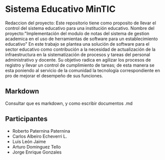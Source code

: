 # Sistema Educativo MinTIC

Redaccion del proyecto:
Este repositorio tiene como proposito de llevar el control del sistema educativo para una institución educativo.
Nombre del proyecto:"Implementación del modulo de notas del sistema de gestion academica en el uso de herramientas de software para un establecimiento educativo"
En este trabajo se plantea una solución de software para el sector educativo como contribución a la necesidad de actualización de la infraestructura en la sistematización de procesos y tareas del personal administrativo y docente.
Su objetivo radica en agilizar los procesos de registro y llevar un control de cumplimiento de tareas; de esta manera se esta poniendo al servicio de la comunidad la tecnología correspondiente en pro de mejorar el desempeño de sus funciones.


## Markdown

Consultar que es markdown, y como escribir documentos .md

## Participantes

- Roberto Paternina Paternina
- Carlos Albeiro Echeverri L. 
- Luis León Jaime
- Arturo Dominguez Tello
- Jorge Enrique Gonzales